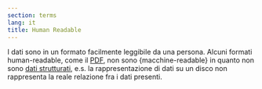 ```yaml
---
section: terms
lang: it
title: Human Readable
---
```


I dati sono in un formato facilmente leggibile da una persona. Alcuni formati human-readable, come il [PDF](/glossary/it/pdf/), non sono {macchine-readable} in quanto non sono [dati strutturati](/glossary/it/structured-data/), e.s. la rappresentazione di dati su un disco non rappresenta la reale relazione fra i dati presenti.
